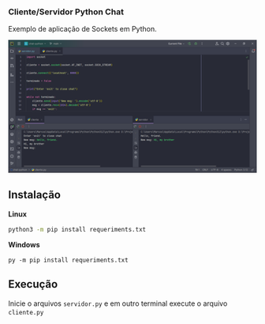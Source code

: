 ### Cliente/Servidor Python Chat

Exemplo de aplicação de Sockets em Python.

![](./screenshot.png)

## Instalação
**Linux**
````bash
python3 -m pip install requeriments.txt
````
**Windows**
````commandline
py -m pip install requeriments.txt
````

## Execução

Inicie o arquivos ```servidor.py``` e em outro terminal execute o arquivo ```cliente.py```
